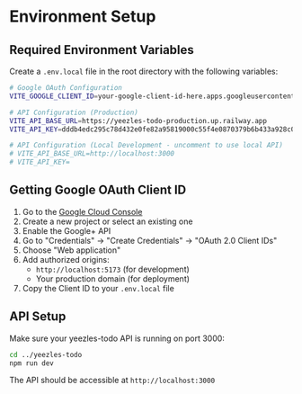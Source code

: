 # Environment Setup

## Required Environment Variables

Create a `.env.local` file in the root directory with the following variables:

```bash
# Google OAuth Configuration
VITE_GOOGLE_CLIENT_ID=your-google-client-id-here.apps.googleusercontent.com

# API Configuration (Production)
VITE_API_BASE_URL=https://yeezles-todo-production.up.railway.app
VITE_API_KEY=dddb4edc295c78d432e0fe82a95819000c55f4e0870379b6b433a928c00d658b

# API Configuration (Local Development - uncomment to use local API)
# VITE_API_BASE_URL=http://localhost:3000
# VITE_API_KEY=
```

## Getting Google OAuth Client ID

1. Go to the [Google Cloud Console](https://console.cloud.google.com/)
2. Create a new project or select an existing one
3. Enable the Google+ API
4. Go to "Credentials" → "Create Credentials" → "OAuth 2.0 Client IDs"
5. Choose "Web application"
6. Add authorized origins:
   - `http://localhost:5173` (for development)
   - Your production domain (for deployment)
7. Copy the Client ID to your `.env.local` file

## API Setup

Make sure your yeezles-todo API is running on port 3000:

```bash
cd ../yeezles-todo
npm run dev
```

The API should be accessible at `http://localhost:3000`
